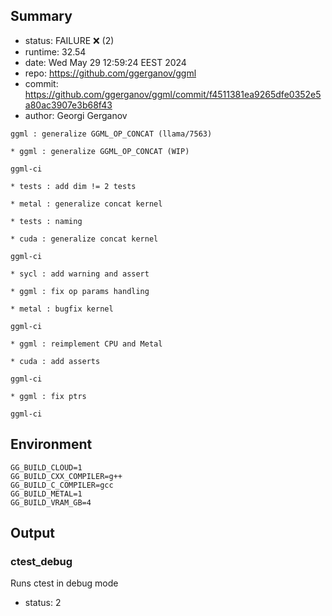 ## Summary

- status:  FAILURE ❌ (2)
- runtime: 32.54
- date:    Wed May 29 12:59:24 EEST 2024
- repo:    https://github.com/ggerganov/ggml
- commit:  https://github.com/ggerganov/ggml/commit/f4511381ea9265dfe0352e5a80ac3907e3b68f43
- author:  Georgi Gerganov
```
ggml : generalize GGML_OP_CONCAT (llama/7563)

* ggml : generalize GGML_OP_CONCAT (WIP)

ggml-ci

* tests : add dim != 2 tests

* metal : generalize concat kernel

* tests : naming

* cuda : generalize concat kernel

ggml-ci

* sycl : add warning and assert

* ggml : fix op params handling

* metal : bugfix kernel

ggml-ci

* ggml : reimplement CPU and Metal

* cuda : add asserts

ggml-ci

* ggml : fix ptrs

ggml-ci
```

## Environment

```
GG_BUILD_CLOUD=1
GG_BUILD_CXX_COMPILER=g++
GG_BUILD_C_COMPILER=gcc
GG_BUILD_METAL=1
GG_BUILD_VRAM_GB=4
```

## Output

### ctest_debug

Runs ctest in debug mode
- status: 2
```

```

